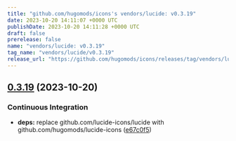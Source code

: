 ```yaml
---
title: "github.com/hugomods/icons's vendors/lucide: v0.3.19"
date: 2023-10-20 14:11:07 +0000 UTC
publishDate: 2023-10-20 14:11:28 +0000 UTC
draft: false
prerelease: false
name: "vendors/lucide: v0.3.19"
tag_name: "vendors/lucide/v0.3.19"
release_url: "https://github.com/hugomods/icons/releases/tag/vendors/lucide/v0.3.19"
---
```


## [0.3.19](https://github.com/hugomods/icons/compare/vendors/lucide/v0.3.18...vendors/lucide/v0.3.19) (2023-10-20)


### Continuous Integration

* **deps:** replace github.com/lucide-icons/lucide with github.com/hugomods/lucide-icons ([e67c0f5](https://github.com/hugomods/icons/commit/e67c0f578d20a6296b30752373adef0b46d7ba63))
